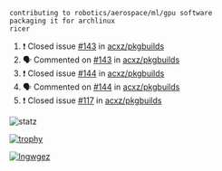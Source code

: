 ```
contributing to robotics/aerospace/ml/gpu software
packaging it for archlinux
ricer
```

<!--START_SECTION:activity-->
1. ❗️ Closed issue [#143](https://github.com/acxz/pkgbuilds/issues/143) in [acxz/pkgbuilds](https://github.com/acxz/pkgbuilds)
2. 🗣 Commented on [#143](https://github.com/acxz/pkgbuilds/issues/143) in [acxz/pkgbuilds](https://github.com/acxz/pkgbuilds)
3. ❗️ Closed issue [#144](https://github.com/acxz/pkgbuilds/issues/144) in [acxz/pkgbuilds](https://github.com/acxz/pkgbuilds)
4. 🗣 Commented on [#144](https://github.com/acxz/pkgbuilds/issues/144) in [acxz/pkgbuilds](https://github.com/acxz/pkgbuilds)
5. ❗️ Closed issue [#117](https://github.com/acxz/pkgbuilds/issues/117) in [acxz/pkgbuilds](https://github.com/acxz/pkgbuilds)
<!--END_SECTION:activity-->


![statz](https://github-readme-stats.vercel.app/api?username=acxz&include_all_commits=true&show_icons=true)

[![trophy](https://github-profile-trophy.vercel.app/?username=acxz)](https://github.com/ryo-ma/github-profile-trophy)

[![lngwgez](https://github-readme-stats.vercel.app/api/top-langs/?username=acxz&layout=compact)](https://github.com/acxz/github-readme-stats)


<!--
**acxz/acxz** is a ✨ _special_ ✨ repository because its `README.md` (this file) appears on your GitHub profile.

Here are some ideas to get you started:

- 🔭 I’m currently working on ...
- 🌱 I’m currently learning ...
- 👯 I’m looking to collaborate on ...
- 🤔 I’m looking for help with ...
- 💬 Ask me about ...
- 📫 How to reach me: ...
- 😄 Pronouns: ...
- ⚡ Fun fact: ...
-->
